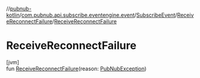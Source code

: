 //[pubnub-kotlin](../../../../index.md)/[com.pubnub.api.subscribe.eventengine.event](../../index.md)/[SubscribeEvent](../index.md)/[ReceiveReconnectFailure](index.md)/[ReceiveReconnectFailure](-receive-reconnect-failure.md)

# ReceiveReconnectFailure

[jvm]\
fun [ReceiveReconnectFailure](-receive-reconnect-failure.md)(reason: [PubNubException](../../../com.pubnub.api/-pub-nub-exception/index.md))
